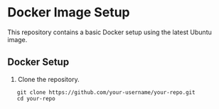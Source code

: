# Docker Image Setup

This repository contains a basic Docker setup using the latest Ubuntu image.

## Docker Setup

1. Clone the repository.
```
   git clone https://github.com/your-username/your-repo.git
   cd your-repo
```
